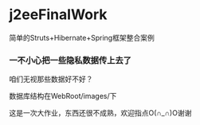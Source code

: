 # j2eeFinalWork
简单的Struts+Hibernate+Spring框架整合案例
<h3>一不小心把一些隐私数据传上去了</h3>

咱们无视那些数据好不好？

数据库结构在WebRoot/images/下

这是一次大作业，东西还很不成熟，欢迎指点O(∩_∩)O谢谢
